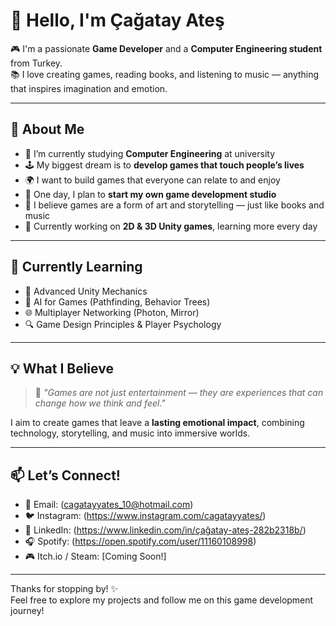 # 👋 Hello, I'm Çağatay Ateş

🎮 I'm a passionate **Game Developer** and a **Computer Engineering student** from Turkey.  
📚 I love creating games, reading books, and listening to music — anything that inspires imagination and emotion.

---

## 🚀 About Me

- 🧠 I’m currently studying **Computer Engineering** at university  
- 🕹️ My biggest dream is to **develop games that touch people’s lives**  
- 🌍 I want to build games that everyone can relate to and enjoy  
- 🏢 One day, I plan to **start my own game development studio**  
- 🎨 I believe games are a form of art and storytelling — just like books and music  
- 📱 Currently working on **2D & 3D Unity games**, learning more every day

---

## 🌱 Currently Learning

- 🔄 Advanced Unity Mechanics
- 👾 AI for Games (Pathfinding, Behavior Trees)
- 🌐 Multiplayer Networking (Photon, Mirror)
- 🔍 Game Design Principles & Player Psychology

---

## 💡 What I Believe

> 🎯 _"Games are not just entertainment — they are experiences that can change how we think and feel."_

I aim to create games that leave a **lasting emotional impact**, combining technology, storytelling, and music into immersive worlds.

---

## 📫 Let’s Connect!

- 💌 Email: (cagatayyates_10@hotmail.com)
- 🐦 Instagram: (https://www.instagram.com/cagatayyates/)
- 💼 LinkedIn: (https://www.linkedin.com/in/çağatay-ateş-282b2318b/)
- 🎧 Spotify: (https://open.spotify.com/user/11160108998)
- 🎮 Itch.io / Steam: [Coming Soon!]

---

Thanks for stopping by! ✨  
Feel free to explore my projects and follow me on this game development journey!


